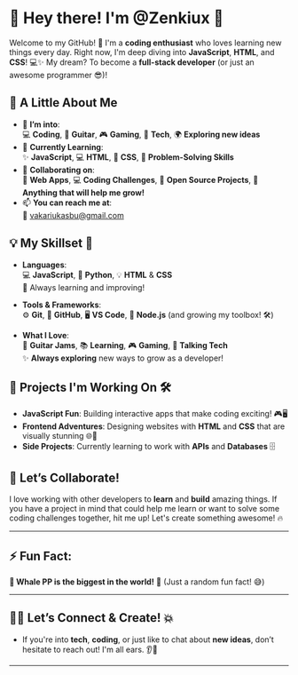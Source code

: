 # 👋 **Hey there! I'm @Zenkiux** 🌟

Welcome to my GitHub! 🎉 I'm a **coding enthusiast** who loves learning new things every day. Right now, I'm deep diving into **JavaScript**, **HTML**, and **CSS**! 💻✨ My dream? To become a **full-stack developer** (or just an awesome programmer 😎)!

## 🌈 **A Little About Me**

- 👀 **I’m into**:  
  💻 **Coding**, 🎸 **Guitar**, 🎮 **Gaming**, 🚀 **Tech**, 🌍 **Exploring new ideas**  
- 🌱 **Currently Learning**:  
  ✨ **JavaScript**, 💻 **HTML**, 🎨 **CSS**, 🧠 **Problem-Solving Skills**
- 💞️ **Collaborating on**:  
  🤖 **Web Apps**, 💻 **Coding Challenges**, 🌱 **Open Source Projects**, 🙌 **Anything that will help me grow!**
- 📫 **You can reach me at**:  
  📧 [vakariukasbu@gmail.com](mailto:vakariukasbu@gmail.com)

## 💡 **My Skillset** 🚀

- **Languages**:  
  💻 **JavaScript**, 🐍 **Python**, 💡 **HTML** & **CSS**  
  🎯 Always learning and improving!

- **Tools & Frameworks**:  
  ⚙️ **Git**, 🔧 **GitHub**, 🖥️ **VS Code**, 🚀 **Node.js** (and growing my toolbox! 🛠️)

- **What I Love**:  
  🎸 **Guitar Jams**, 📚 **Learning**, 🎮 **Gaming**, 💬 **Talking Tech**  
  ✨ **Always exploring** new ways to grow as a developer!

## 🚀 **Projects I'm Working On** 🛠️

- **JavaScript Fun**: Building interactive apps that make coding exciting! 🎮🖥️
- **Frontend Adventures**: Designing websites with **HTML** and **CSS** that are visually stunning 🌐🎨
- **Side Projects**: Currently learning to work with **APIs** and **Databases** 🗄️

## 🤝 **Let’s Collaborate!**

I love working with other developers to **learn** and **build** amazing things. If you have a project in mind that could help me learn or want to solve some coding challenges together, hit me up! Let's create something awesome! 🔥

---

## ⚡ **Fun Fact**:  
**🎁 Whale PP is the biggest in the world!** 🐋 (Just a random fun fact! 😅)

---

## 🧑‍💻 **Let’s Connect & Create!** 💥

- If you're into **tech**, **coding**, or just like to chat about **new ideas**, don’t hesitate to reach out! I'm all ears. 👂💬

---

<!---
Zenkiux/Zenkiux is a ✨ special ✨ repository because its `README.md` (this file) appears on your GitHub profile.
You can click the Preview link to take a look at your changes.
--->

